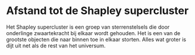 # Afstand tot de Shapley supercluster

Het Shapley supercluster is een groep van sterrenstelsels die door onderlinge
zwaartekracht bij elkaar wordt gehouden. Het is een van de grootste objecten die
naar binnen toe in elkaar storten. Alles wat groter is dijt uit net als de rest
van het universum.
